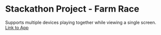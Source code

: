# Stackathon Project - Farm Race
Supports multiple devices playing together while viewing a single screen.
[Link to App](https://farmrace.herokuapp.com/ "Farm Race")
